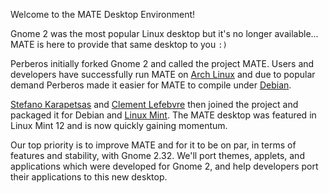 <!--
.. link:
.. description:
.. tags: Arch Linux,Debian,Linux Mint
.. date: 2011-12-05 12:00:30
.. title: Introducing MATE Desktop
.. slug: 2011-12-05-introducing-mate-desktop
-->

Welcome to the MATE Desktop Environment!

Gnome 2 was the most popular Linux desktop but it's no longer available... MATE
is here to provide that same desktop to you `:)`

Perberos initially forked Gnome 2 and called the project MATE. Users and
developers have successfully run MATE on [Arch Linux](http://www.archlinux.org)
and due to popular demand Perberos made it easier for MATE to compile under
[Debian](http://www.debian.org).

[Stefano Karapetsas](https://github.com/stefano-k) and [Clement Lefebvre](https://github.com/clefebvre)
then joined the project and packaged it for Debian and [Linux Mint](http://www.linuxmint.com).
The MATE  desktop was featured in Linux Mint 12 and is now quickly gaining momentum.

Our top priority is to improve MATE and for it to be on par, in terms of features
and stability, with Gnome 2.32. We'll port themes, applets, and applications which
were developed for Gnome 2, and help developers port their applications to this
new desktop.

